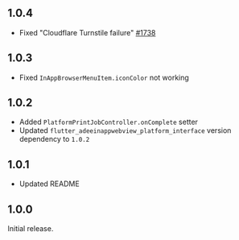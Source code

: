## 1.0.4

- Fixed "Cloudflare Turnstile failure" [#1738](https://github.com/javadtaghia/flutter_adeeinappwebview/issues/1738)

## 1.0.3

- Fixed `InAppBrowserMenuItem.iconColor` not working

## 1.0.2

- Added `PlatformPrintJobController.onComplete` setter
- Updated `flutter_adeeinappwebview_platform_interface` version dependency to `1.0.2`

## 1.0.1

- Updated README

## 1.0.0

Initial release.
